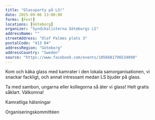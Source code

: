 ```yaml
---
title: "Glassparty på LS!"
date: 2025-09-06 13:00:00
forms: [Fest]
locations: [Göteborg]
organizer: "Syndikalisterna Göteborgs LS"
addressName: ""
streetAddress: "Olof Palmes plats 3"
postalCode: "413 04"
addressRegion: "Göteborg"
addressCountry: "Sweden"
source: "https://www.facebook.com/events/1056681796534090"
---
```

Kom och käka glass med kamrater i den lokala samorganisationen, vi snackar fackligt, och annat intressant medan LS bjuder på glass.

Ta med sambon, ungarna eller kollegorna så äter vi glass! Helt gratis såklart. Välkomna!

Kamratliga hälsningar

Organiseringskommittéen
